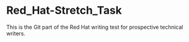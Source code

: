 # Red_Hat-Stretch_Task
This is the Git part of the Red Hat writing test for prospective technical writers. 

